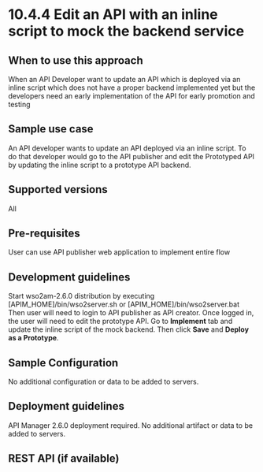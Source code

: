 # 10.4.4 Edit an API with an inline script to mock the backend service

## When to use this approach
When an API Developer want to update an API which is deployed via an inline script which does not have a proper backend implemented yet but the developers need an early implementation of the API for early promotion and testing

## Sample use case
An API developer wants to update an API deployed via an inline script. To do that developer would go to the API publisher and edit the Prototyped API by updating the inline script to a prototype API backend.

## Supported versions
All

## Pre-requisites
User can use API publisher web application to implement entire flow

## Development guidelines
Start wso2am-2.6.0 distribution by executing [APIM_HOME]/bin/wso2server.sh or [APIM_HOME]/bin/wso2server.bat 
Then user will need to login to API publisher as API creator. Once logged in, the user will need to edit the prototype API. Go to **Implement** tab and update the inline script of the mock backend. Then click **Save** and **Deploy as a Prototype**.

## Sample Configuration
No additional configuration or data to be added to servers.

## Deployment guidelines
API Manager 2.6.0 deployment required. No additional artifact or data to be added to servers.

## REST API (if available)

